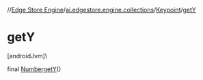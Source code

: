 //[Edge Store Engine](../../../index.md)/[ai.edgestore.engine.collections](../index.md)/[Keypoint](index.md)/[getY](get-y.md)

# getY

[androidJvm]\

final [Number](https://developer.android.com/reference/kotlin/java/lang/Number.html)[getY](get-y.md)()
